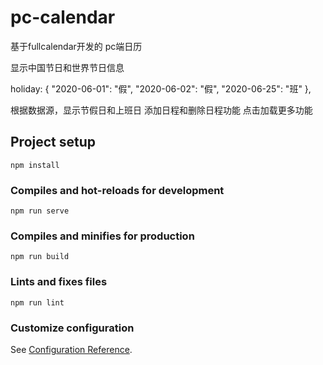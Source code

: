 # pc-calendar
基于fullcalendar开发的 pc端日历

显示中国节日和世界节日信息

holiday: {
   "2020-06-01": "假",
   "2020-06-02": "假",
   "2020-06-25": "班"
},

根据数据源，显示节假日和上班日
添加日程和删除日程功能
点击加载更多功能

## Project setup
```
npm install
```

### Compiles and hot-reloads for development
```
npm run serve
```

### Compiles and minifies for production
```
npm run build
```

### Lints and fixes files
```
npm run lint
```

### Customize configuration
See [Configuration Reference](https://cli.vuejs.org/config/).
